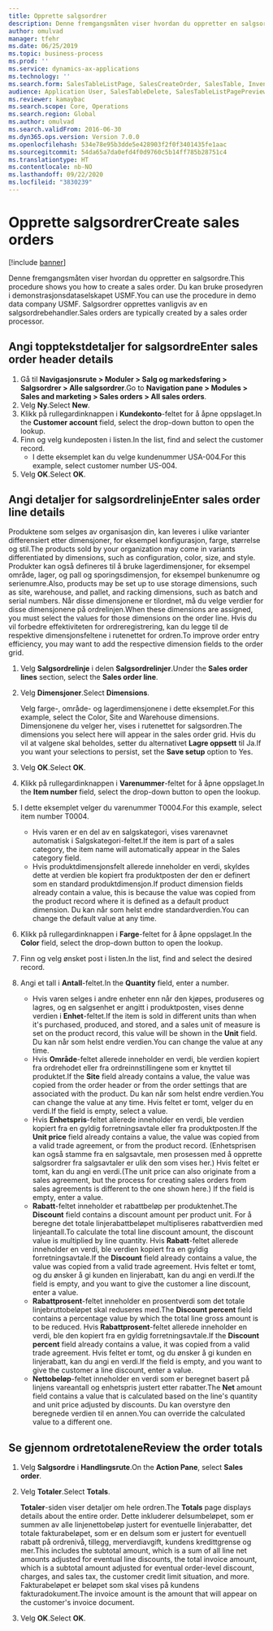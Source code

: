 ```yaml
---
title: Opprette salgsordrer
description: Denne fremgangsmåten viser hvordan du oppretter en salgsordre.
author: omulvad
manager: tfehr
ms.date: 06/25/2019
ms.topic: business-process
ms.prod: ''
ms.service: dynamics-ax-applications
ms.technology: ''
ms.search.form: SalesTableListPage, SalesCreateOrder, SalesTable, InventDimParmFixed, InventProductDimensionLookup, SalesTotals
audience: Application User, SalesTableDelete, SalesTableListPagePreviewPage, SalesUpdateRemain
ms.reviewer: kamaybac
ms.search.scope: Core, Operations
ms.search.region: Global
ms.author: omulvad
ms.search.validFrom: 2016-06-30
ms.dyn365.ops.version: Version 7.0.0
ms.openlocfilehash: 534e78e95b3dde5e428903f2f0f3401435fe1aac
ms.sourcegitcommit: 54da65a7da0efd4f0d9760c5b14ff785b28751c4
ms.translationtype: HT
ms.contentlocale: nb-NO
ms.lasthandoff: 09/22/2020
ms.locfileid: "3830239"
---
```

# <a name="create-sales-orders"></a><span data-ttu-id="279dc-103">Opprette salgsordrer</span><span class="sxs-lookup"><span data-stu-id="279dc-103">Create sales orders</span></span>

[!include [banner](../../includes/banner.md)]

<span data-ttu-id="279dc-104">Denne fremgangsmåten viser hvordan du oppretter en salgsordre.</span><span class="sxs-lookup"><span data-stu-id="279dc-104">This procedure shows you how to create a sales order.</span></span> <span data-ttu-id="279dc-105">Du kan bruke prosedyren i demonstrasjonsdataselskapet USMF.</span><span class="sxs-lookup"><span data-stu-id="279dc-105">You can use the procedure in demo data company USMF.</span></span> <span data-ttu-id="279dc-106">Salgsordrer opprettes vanligvis av en salgsordrebehandler.</span><span class="sxs-lookup"><span data-stu-id="279dc-106">Sales orders are typically created by a sales order processor.</span></span> 

## <a name="enter-sales-order-header-details"></a><span data-ttu-id="279dc-107">Angi topptekstdetaljer for salgsordre</span><span class="sxs-lookup"><span data-stu-id="279dc-107">Enter sales order header details</span></span>
1. <span data-ttu-id="279dc-108">Gå til **Navigasjonsrute > Moduler > Salg og markedsføring > Salgsordrer > Alle salgsordrer**.</span><span class="sxs-lookup"><span data-stu-id="279dc-108">Go to **Navigation pane > Modules > Sales and marketing > Sales orders > All sales orders**.</span></span>
2. <span data-ttu-id="279dc-109">Velg **Ny**.</span><span class="sxs-lookup"><span data-stu-id="279dc-109">Select **New**.</span></span>
3. <span data-ttu-id="279dc-110">Klikk på rullegardinknappen i **Kundekonto**-feltet for å åpne oppslaget.</span><span class="sxs-lookup"><span data-stu-id="279dc-110">In the **Customer account** field, select the drop-down button to open the lookup.</span></span>
4. <span data-ttu-id="279dc-111">Finn og velg kundeposten i listen.</span><span class="sxs-lookup"><span data-stu-id="279dc-111">In the list, find and select the customer record.</span></span>
    - <span data-ttu-id="279dc-112">I dette eksemplet kan du velge kundenummer USA-004.</span><span class="sxs-lookup"><span data-stu-id="279dc-112">For this example, select customer number US-004.</span></span>  
5. <span data-ttu-id="279dc-113">Velg **OK**.</span><span class="sxs-lookup"><span data-stu-id="279dc-113">Select **OK**.</span></span>

## <a name="enter-sales-order-line-details"></a><span data-ttu-id="279dc-114">Angi detaljer for salgsordrelinje</span><span class="sxs-lookup"><span data-stu-id="279dc-114">Enter sales order line details</span></span>
    
<span data-ttu-id="279dc-115">Produktene som selges av organisasjon din, kan leveres i ulike varianter differensiert etter dimensjoner, for eksempel konfigurasjon, farge, størrelse og stil.</span><span class="sxs-lookup"><span data-stu-id="279dc-115">The products sold by your organization may come in variants differentiated by dimensions, such as configuration, color, size, and style.</span></span> <span data-ttu-id="279dc-116">Produkter kan også defineres til å bruke lagerdimensjoner, for eksempel område, lager, og pall og sporingsdimensjon, for eksempel bunkenumre og serienumre.</span><span class="sxs-lookup"><span data-stu-id="279dc-116">Also, products may be set up to use storage dimensions, such as site, warehouse, and pallet, and racking dimensions, such as batch and serial numbers.</span></span> <span data-ttu-id="279dc-117">Når disse dimensjonene er tilordnet, må du velge verdier for disse dimensjonene på ordrelinjen.</span><span class="sxs-lookup"><span data-stu-id="279dc-117">When these dimensions are assigned, you must select the values for those dimensions on the order line.</span></span> <span data-ttu-id="279dc-118">Hvis du vil forbedre effektiviteten for ordreregistrering, kan du legge til de respektive dimensjonsfeltene i rutenettet for ordren.</span><span class="sxs-lookup"><span data-stu-id="279dc-118">To improve order entry efficiency, you may want to add the respective dimension fields to the order grid.</span></span>
    
1. <span data-ttu-id="279dc-119">Velg **Salgsordrelinje** i delen **Salgsordrelinjer**.</span><span class="sxs-lookup"><span data-stu-id="279dc-119">Under the **Sales order lines** section, select the **Sales order line**.</span></span>
2. <span data-ttu-id="279dc-120">Velg **Dimensjoner**.</span><span class="sxs-lookup"><span data-stu-id="279dc-120">Select **Dimensions**.</span></span>
    
    <span data-ttu-id="279dc-121">Velg farge-, område- og lagerdimensjonene i dette eksemplet.</span><span class="sxs-lookup"><span data-stu-id="279dc-121">For this example, select the Color, Site and Warehouse dimensions.</span></span> <span data-ttu-id="279dc-122">Dimensjonene du velger her, vises i rutenettet for salgsordren.</span><span class="sxs-lookup"><span data-stu-id="279dc-122">The dimensions you select here will appear in the sales order grid.</span></span> <span data-ttu-id="279dc-123">Hvis du vil at valgene skal beholdes, setter du alternativet **Lagre oppsett** til Ja.</span><span class="sxs-lookup"><span data-stu-id="279dc-123">If you want your selections to persist, set the **Save setup** option to Yes.</span></span>
    
3. <span data-ttu-id="279dc-124">Velg **OK**.</span><span class="sxs-lookup"><span data-stu-id="279dc-124">Select **OK**.</span></span>
4. <span data-ttu-id="279dc-125">Klikk på rullegardinknappen i **Varenummer**-feltet for å åpne oppslaget.</span><span class="sxs-lookup"><span data-stu-id="279dc-125">In the **Item number** field, select the drop-down button to open the lookup.</span></span>
5. <span data-ttu-id="279dc-126">I dette eksemplet velger du varenummer T0004.</span><span class="sxs-lookup"><span data-stu-id="279dc-126">For this example, select item number T0004.</span></span>
    - <span data-ttu-id="279dc-127">Hvis varen er en del av en salgskategori, vises varenavnet automatisk i Salgskategori-feltet.</span><span class="sxs-lookup"><span data-stu-id="279dc-127">If the item is part of a sales category, the item name will automatically appear in the Sales category field.</span></span>  
    - <span data-ttu-id="279dc-128">Hvis produktdimensjonsfelt allerede inneholder en verdi, skyldes dette at verdien ble kopiert fra produktposten der den er definert som en standard produktdimensjon.</span><span class="sxs-lookup"><span data-stu-id="279dc-128">If product dimension fields already contain a value, this is because the value was copied from the product record where it is defined as a default product dimension.</span></span> <span data-ttu-id="279dc-129">Du kan når som helst endre standardverdien.</span><span class="sxs-lookup"><span data-stu-id="279dc-129">You can change the default value at any time.</span></span>   
6. <span data-ttu-id="279dc-130">Klikk på rullegardinknappen i **Farge**-feltet for å åpne oppslaget.</span><span class="sxs-lookup"><span data-stu-id="279dc-130">In the **Color** field, select the drop-down button to open the lookup.</span></span>
7. <span data-ttu-id="279dc-131">Finn og velg ønsket post i listen.</span><span class="sxs-lookup"><span data-stu-id="279dc-131">In the list, find and select the desired record.</span></span>
8. <span data-ttu-id="279dc-132">Angi et tall i **Antall**-feltet.</span><span class="sxs-lookup"><span data-stu-id="279dc-132">In the **Quantity** field, enter a number.</span></span>
    - <span data-ttu-id="279dc-133">Hvis varen selges i andre enheter enn når den kjøpes, produseres og lagres, og en salgsenhet er angitt i produktposten, vises denne verdien i **Enhet**-feltet.</span><span class="sxs-lookup"><span data-stu-id="279dc-133">If the item is sold in different units than when it's purchased, produced, and stored, and a sales unit of measure is set on the product record, this value will be shown in the **Unit** field.</span></span> <span data-ttu-id="279dc-134">Du kan når som helst endre verdien.</span><span class="sxs-lookup"><span data-stu-id="279dc-134">You can change the value at any time.</span></span>   
    - <span data-ttu-id="279dc-135">Hvis **Område**-feltet allerede inneholder en verdi, ble verdien kopiert fra ordrehodet eller fra ordreinnstillingene som er knyttet til produktet.</span><span class="sxs-lookup"><span data-stu-id="279dc-135">If the **Site** field already contains a value, the value was copied from the order header or from the order settings that are associated with the product.</span></span> <span data-ttu-id="279dc-136">Du kan når som helst endre verdien.</span><span class="sxs-lookup"><span data-stu-id="279dc-136">You can change the value at any time.</span></span> <span data-ttu-id="279dc-137">Hvis feltet er tomt, velger du en verdi.</span><span class="sxs-lookup"><span data-stu-id="279dc-137">If the field is empty, select a value.</span></span>   
    - <span data-ttu-id="279dc-138">Hvis **Enhetspris**-feltet allerede inneholder en verdi, ble verdien kopiert fra en gyldig forretningsavtale eller fra produktposten.</span><span class="sxs-lookup"><span data-stu-id="279dc-138">If the **Unit price** field already contains a value, the value was copied from a valid trade agreement, or from the product record.</span></span> <span data-ttu-id="279dc-139">(Enhetsprisen kan også stamme fra en salgsavtale, men prosessen med å opprette salgsordrer fra salgsavtaler er ulik den som vises her.) Hvis feltet er tomt, kan du angi en verdi.</span><span class="sxs-lookup"><span data-stu-id="279dc-139">(The unit price can also originate from a sales agreement, but the process for creating sales orders from sales agreements is different to the one shown here.) If the field is empty, enter a value.</span></span>   
    - <span data-ttu-id="279dc-140">**Rabatt**-feltet inneholder et rabattbeløp per produktenhet.</span><span class="sxs-lookup"><span data-stu-id="279dc-140">The **Discount** field contains a discount amount per product unit.</span></span> <span data-ttu-id="279dc-141">For å beregne det totale linjerabattbeløpet multipliseres rabattverdien med linjeantall.</span><span class="sxs-lookup"><span data-stu-id="279dc-141">To calculate the total line discount amount, the discount value is multiplied by line quantity.</span></span> <span data-ttu-id="279dc-142">Hvis **Rabatt**-feltet allerede inneholder en verdi, ble verdien kopiert fra en gyldig forretningsavtale.</span><span class="sxs-lookup"><span data-stu-id="279dc-142">If the **Discount** field already contains a value, the value was copied from a valid trade agreement.</span></span> <span data-ttu-id="279dc-143">Hvis feltet er tomt, og du ønsker å gi kunden en linjerabatt, kan du angi en verdi.</span><span class="sxs-lookup"><span data-stu-id="279dc-143">If the field is empty, and you want to give the customer a line discount, enter a value.</span></span>  
    - <span data-ttu-id="279dc-144">**Rabattprosent**-feltet inneholder en prosentverdi som det totale linjebruttobeløpet skal reduseres med.</span><span class="sxs-lookup"><span data-stu-id="279dc-144">The **Discount percent** field contains a percentage value by which the total line gross amount is to be reduced.</span></span>  <span data-ttu-id="279dc-145">Hvis **Rabattprosent**-feltet allerede inneholder en verdi, ble den kopiert fra en gyldig forretningsavtale.</span><span class="sxs-lookup"><span data-stu-id="279dc-145">If the **Discount percent** field already contains a value, it was copied from a valid trade agreement.</span></span> <span data-ttu-id="279dc-146">Hvis feltet er tomt, og du ønsker å gi kunden en linjerabatt, kan du angi en verdi.</span><span class="sxs-lookup"><span data-stu-id="279dc-146">If the field is empty, and you want to give the customer a line discount, enter a value.</span></span> 
    - <span data-ttu-id="279dc-147">**Nettobeløp**-feltet inneholder en verdi som er beregnet basert på linjens vareantall og enhetspris justert etter rabatter.</span><span class="sxs-lookup"><span data-stu-id="279dc-147">The **Net** amount field contains a value that is calculated based on the line's quantity and unit price adjusted by discounts.</span></span>  <span data-ttu-id="279dc-148">Du kan overstyre den beregnede verdien til en annen.</span><span class="sxs-lookup"><span data-stu-id="279dc-148">You can override the calculated value to a different one.</span></span>  

## <a name="review-the-order-totals"></a><span data-ttu-id="279dc-149">Se gjennom ordretotalene</span><span class="sxs-lookup"><span data-stu-id="279dc-149">Review the order totals</span></span>
1. <span data-ttu-id="279dc-150">Velg **Salgsordre** i **Handlingsrute**.</span><span class="sxs-lookup"><span data-stu-id="279dc-150">On the **Action Pane**, select **Sales order**.</span></span>
2. <span data-ttu-id="279dc-151">Velg **Totaler**.</span><span class="sxs-lookup"><span data-stu-id="279dc-151">Select **Totals**.</span></span>
    
    <span data-ttu-id="279dc-152">**Totaler**-siden viser detaljer om hele ordren.</span><span class="sxs-lookup"><span data-stu-id="279dc-152">The **Totals** page displays details about the entire order.</span></span> <span data-ttu-id="279dc-153">Dette inkluderer delsumbeløpet, som er summen av alle linjenettobeløp justert for eventuelle linjerabatter, det totale fakturabeløpet, som er en delsum som er justert for eventuell rabatt på ordrenivå, tillegg, merverdiavgift, kundens kredittgrense og mer.</span><span class="sxs-lookup"><span data-stu-id="279dc-153">This includes the subtotal amount, which is a sum of all line net amounts adjusted for eventual line discounts, the total invoice amount, which is a subtotal amount adjusted for eventual order-level discount, charges, and sales tax, the customer credit limit situation, and more.</span></span> <span data-ttu-id="279dc-154">Fakturabeløpet er beløpet som skal vises på kundens fakturadokument.</span><span class="sxs-lookup"><span data-stu-id="279dc-154">The invoice amount is the amount that will appear on the customer's invoice document.</span></span>  
    
3. <span data-ttu-id="279dc-155">Velg **OK**.</span><span class="sxs-lookup"><span data-stu-id="279dc-155">Select **OK**.</span></span>
